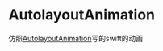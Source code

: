 # AutolayoutAnimation

仿照[AutolayoutAnimation](https://github.com/zangqilong198812/AutolayoutAnimation.git)写的swift的动画
